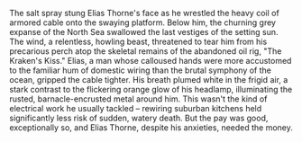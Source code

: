 The salt spray stung Elias Thorne's face as he wrestled the heavy coil of armored cable onto the swaying platform.  Below him, the churning grey expanse of the North Sea swallowed the last vestiges of the setting sun.  The wind, a relentless, howling beast, threatened to tear him from his precarious perch atop the skeletal remains of the abandoned oil rig, "The Kraken's Kiss."  Elias, a man whose calloused hands were more accustomed to the familiar hum of domestic wiring than the brutal symphony of the ocean, gripped the cable tighter.  His breath plumed white in the frigid air, a stark contrast to the flickering orange glow of his headlamp, illuminating the rusted, barnacle-encrusted metal around him. This wasn't the kind of electrical work he usually tackled – rewiring suburban kitchens held significantly less risk of sudden, watery death.  But the pay was good, exceptionally so, and Elias Thorne, despite his anxieties, needed the money.
